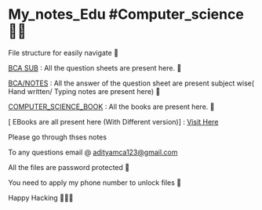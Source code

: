 # My_notes_Edu #Computer_science ✍🏻

File structure for easily navigate  🔭

[BCA SUB](https://github.com/ADITYADAS1999/My_notes_Edu/tree/main/BCA_MCA_EDU/BCA%20SUB) :  All the question sheets are present here. 🚩

[BCA/NOTES](https://github.com/ADITYADAS1999/My_notes_Edu/tree/main/BCA_MCA_EDU/BCA/NOTES) :  All the answer of the question sheet are present subject wise( Hand written/ Typing notes are present here) 🚩

[COMPUTER_SCIENCE_BOOK](https://github.com/ADITYADAS1999/My_notes_Edu/tree/main/BCA_MCA_EDU/COMPUTER_SCIENCE_BOOK) : All the books are present here. 🚩

[ EBooks are all present here (With Different version)] : [Visit Here](https://z-lib.is/)

Please go through thses notes

To any questions email @ adityamca123@gmail.com

All the files are password protected 🔑

You need to apply my phone number to unlock files 🎉


Happy Hacking 🧑‍💻🎉
